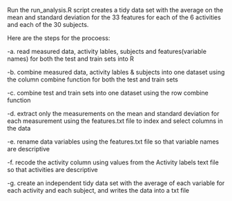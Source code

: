 Run the run_analysis.R script creates a tidy data set with the average on the mean and standard deviation for the 33 features for each of the 6 activities and each of the 30 subjects.

Here are the steps for the procoess:

  -a. read measured data, activity lables, subjects and features(variable names) for both the test and train sets into R
  
  -b. combine measured data, activity lables & subjects into one dataset using the column combine function for both the test and train sets
  
  -c. combine test and train sets into one dataset using the row combine function
  
  -d. extract only the measurements on the mean and standard deviation for each measurement using the features.txt file to index and select columns in the data
  
  -e. rename data variables using the features.txt file so that variable names are descriptive
  
  -f. recode the activity column using values from the Activity labels text file so that activities are descriptive
  
  -g. create an independent tidy data set with the average of each variable for each activity and each subject, and writes the data into a txt file
